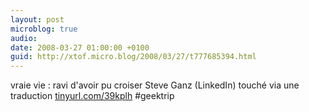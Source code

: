 ```yaml
---
layout: post
microblog: true
audio: 
date: 2008-03-27 01:00:00 +0100
guid: http://xtof.micro.blog/2008/03/27/t777685394.html
---
```

vraie vie : ravi d'avoir pu croiser Steve Ganz (LinkedIn) touché via une traduction [tinyurl.com/39kplh](http://tinyurl.com/39kplh) #geektrip
